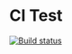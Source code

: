 # CI Test
[![Build status](https://ci.appveyor.com/api/projects/status/wnax8hput8tafv5q?svg=true)](https://ci.appveyor.com/project/AlyonaKh29/ajs-tests-functions)
